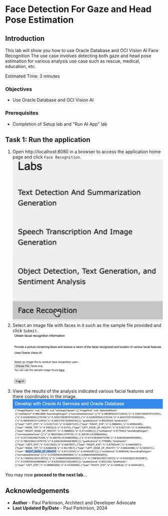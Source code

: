 # Face Detection For Gaze and Head Pose Estimation

## Introduction

This lab will show you how to use Oracle Database and OCI Vision AI Face Recognition
The use case involves detecting both gaze and head pose estimation for various analysis use case such as rescue, medical, education, etc.

Estimated Time:  3 minutes

### Objectives

-   Use Oracle Database and OCI Vision AI

### Prerequisites

- Completion of Setup lab and "Run AI App" lab

## Task 1: Run the application

   1. Open http://localhost:8080 in a browser to access the application home page and click `Face Recognition`.
   ![face recognition page](images/facialrecognition1.png " ")
   2. Select an image file with faces in it such as the sample file provided and click `Submit`.
   ![select image file](images/facialrecognition2.png " ")
   3. View the results of the analysis indicated various facial features and there coordinates in the image.
   ![view results](images/facialrecognition3.png " ")

You may now **proceed to the next lab.**..

## Acknowledgements

* **Author** - Paul Parkinson, Architect and Developer Advocate
* **Last Updated By/Date** - Paul Parkinson, 2024
